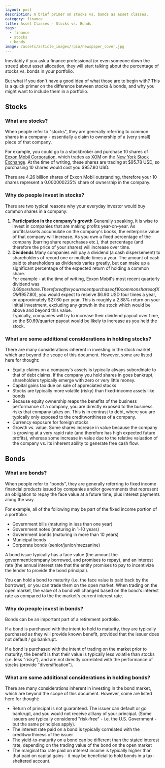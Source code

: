 ```yaml
---
layout: post
description: A brief primer on stocks vs. bonds as asset classes.
category: finance
title: Asset Classes - Stocks vs. Bonds
tags: 
  - finance
  - stocks
  - bonds
image: /assets/article_images/rpio/newspaper_cover.jpg
---
```


Inevitably if you ask a finance professional (or even someone down the street) about asset allocation, they will start talking about the percentage of stocks vs. bonds in your portfolio.

But what if you don't have a good idea of what those are to begin with?  This is a quick primer on the difference between stocks & bonds, and why you might want to include them in a portfolio.


## Stocks ##

### What are stocks? ###

When people refer to "stocks", they are generally referring to common shares in a company - essentially a claim to ownership of a (very small) piece of that company.

For example, you could go to a stockbroker and purchase 10 shares of [Exxon Mobil Corporation](http://corporate.exxonmobil.com/), which trades as [XOM](https://www.google.com/finance?cid=663876) on the [New York Stock Exchange](https://www.nyse.com/index). At the time of writing, these shares are trading at $95.78 USD, so purchasing 10 shares would cost you $957.80 USD.

There are 4.26 billion shares of Exxon Mobil outstanding, therefore your 10 shares represent a 0.000000235% share of ownership in the company.

### Why do people invest in stocks? ###

There are two typical reasons why your everyday investor would buy common shares in a company:

1. **Participation in the company's growth**
    Generally speaking, it is wise to invest in companies that are making profits year-on-year. As profits/assets accumulate on the company's books, the enterprise value of that company will increase. As you own a fixed percentage of the company (barring share repurchases etc.), that percentage (and therefore the price of your shares) will increase over time.
2. **Dividends**
    Many companies will pay a dividend (a cash dispersement) to shareholders of record one or multiple times a year. The amount of cash paid to shareholders as dividends varies greatly, but can make up a significant percentage of the expected return of holding a common share.  
    For example - at the time of writing, Exxon Mobil's most recent quarterly dividend was $0.69 per share. Therefore after your recent purchase of 10 common shares of XOM ($957.80), you would expect to receive $6.90 USD four times a year, or approximately $27.60 per year.  This is roughly a 2.88% return on your initial investment, excluding any growth in the stock which would be above and beyond this value.  
    Typically, companies will try to increase their dividend payout over time, so the $0.69/quarter payout would be likely to increase as you held the stock.
    
### What are some additional considerations in holding stocks? ###

There are many considerations inherent in investing in the stock market, which are beyond the scope of this document. However, some are listed here for thought:

- Equity claims on a company's assets is typically always subordinate to that of debt claims. If the company you hold shares in goes bankrupt, shareholders typically emerge with zero or very little money.
- Capital gains tax due on sale of appreciated stocks
- Stocks are typically more volatile (risky) than fixed-income assets like bonds
- Because equity ownership reaps the benefits of the business performance of a company, you are directly exposed to the business risks that company takes on. This is in contrast to debt, where you are typically only exposed to the creditworthiness of a company.
- Currency exposure for foreign stocks
- Growth vs. value.  Some shares increase in value because the company is growing at a very rapid rate (and therefore has high expected future profits), whereas some increase in value due to the relative valuation of the company vs. its inherent ability to generate free cash flow.

## Bonds ##

### What are bonds? ###

When people refer to "bonds", they are generally referring to fixed income financial products issued by companies and/or governments that represent an obligation to repay the face value at a future time, plus interest payments along the way.

For example, all of the following may be part of the fixed income portion of a portfolio:

- Government bills (maturing in less than one year)
- Government notes (maturing in 1-10 years)
- Government bonds (maturing in more than 10 years)
- Municipal bonds
- Corporate bonds (senior/junior/mezzanine)

A bond issue typically has a face value (the amount the government/company borrowed, and promises to repay), and an interest rate (the annual interest rate that the entity promises to pay to incentivize the lender to provide the bond principal).

You can hold a bond to maturity (i.e. the face value is paid back by the borrower), or you can trade them on the open market.  When trading on the open market, the value of a bond will changed based on the bond's interest rate as compared to the the market's current interest rate.

### Why do people invest in bonds? ###

Bonds can be an important part of a retirement portfolio.

If a bond is purchased with the intent to hold to maturity, they are typically purchased as they will provide known benefit, provided that the issuer does not default / go bankrupt.

If a bond is purchased with the intent of trading on the market prior to maturity, the benefit is that their value is typically less volatile than stocks (i.e. less "risky"), and are not directly correlated with the performance of stocks (provide "diversification").

### What are some additional considerations in holding bonds? ###

There are many considerations inherent in investing in the bond market, which are beyond the scope of this document. However, some are listed here for thought:

- Return of principal is not guaranteed. The issuer can default or go bankrupt, and you would not receive all/any of your principal. (Some issuers are typically considered "risk-free" - i.e. the U.S. Government - but the same principles apply).
- The interest rate paid on a bond is typically correlated with the creditworthiness of the issuer
- The yield-to-maturity on a bond can be different than the stated interest rate, depending on the trading value of the bond on the open market
- The marginal tax rate paid on interest income is typically higher than that paid on capital gains - it may be beneficial to hold bonds in a tax-sheltered account.

